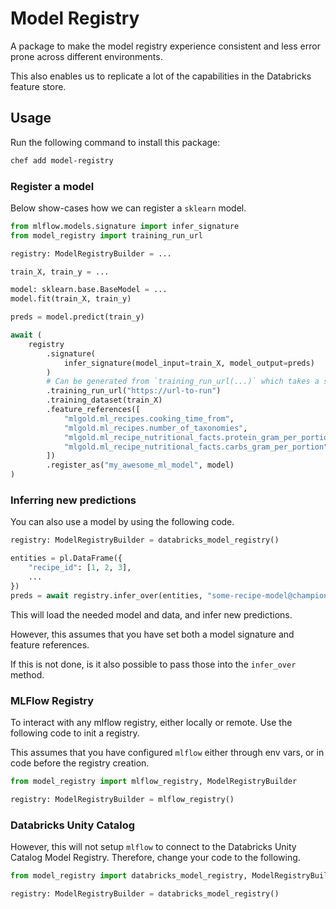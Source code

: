 # Model Registry

A package to make the model registry experience consistent and less error prone across different environments.

This also enables us to replicate a lot of the capabilities in the Databricks feature store.

## Usage
Run the following command to install this package:

```bash
chef add model-registry
```

### Register a model

Below show-cases how we can register a `sklearn` model.

```python
from mlflow.models.signature import infer_signature
from model_registry import training_run_url

registry: ModelRegistryBuilder = ...

train_X, train_y = ...

model: sklearn.base.BaseModel = ...
model.fit(train_X, train_y)

preds = model.predict(train_y)

await (
    registry
        .signature(
            infer_signature(model_input=train_X, model_output=preds)
        )
        # Can be generated from `training_run_url(...)` which takes a spark session
        .training_run_url("https://url-to-run")
        .training_dataset(train_X)
        .feature_references([
            "mlgold.ml_recipes.cooking_time_from",
            "mlgold.ml_recipes.number_of_taxonomies",
            "mlgold.ml_recipe_nutritional_facts.protein_gram_per_portion",
            "mlgold.ml_recipe_nutritional_facts.carbs_gram_per_portion",
        ])
        .register_as("my_awesome_ml_model", model)
)
```

### Inferring new predictions
You can also use a model by using the following code.

```python
registry: ModelRegistryBuilder = databricks_model_registry()

entities = pl.DataFrame({
    "recipe_id": [1, 2, 3],
    ...
})
preds = await registry.infer_over(entities, "some-recipe-model@champion")
```
This will load the needed model and data, and infer new predictions.

However, this assumes that you have set both a model signature and feature references.

If this is not done, is it also possible to pass those into the `infer_over` method.

### MLFlow Registry

To interact with any mlflow registry, either locally or remote. Use the following code to init a registry.

This assumes that you have configured `mlflow` either through env vars, or in code before the registry creation.

```python
from model_registry import mlflow_registry, ModelRegistryBuilder

registry: ModelRegistryBuilder = mlflow_registry()
```

### Databricks Unity Catalog

However, this will not setup `mlflow` to connect to the Databricks Unity Catalog Model Registry. Therefore, change your code to the following.

```python
from model_registry import databricks_model_registry, ModelRegistryBuilder

registry: ModelRegistryBuilder = databricks_model_registry()
```
